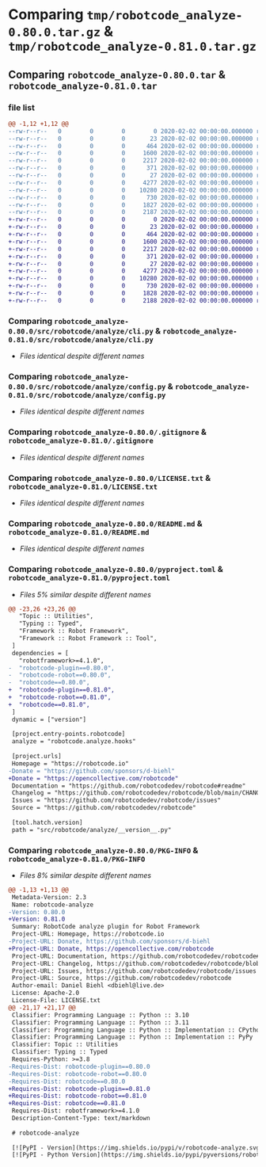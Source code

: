 # Comparing `tmp/robotcode_analyze-0.80.0.tar.gz` & `tmp/robotcode_analyze-0.81.0.tar.gz`

## Comparing `robotcode_analyze-0.80.0.tar` & `robotcode_analyze-0.81.0.tar`

### file list

```diff
@@ -1,12 +1,12 @@
--rw-r--r--   0        0        0        0 2020-02-02 00:00:00.000000 robotcode_analyze-0.80.0/src/robotcode/analyze/__init__.py
--rw-r--r--   0        0        0       23 2020-02-02 00:00:00.000000 robotcode_analyze-0.80.0/src/robotcode/analyze/__version__.py
--rw-r--r--   0        0        0      464 2020-02-02 00:00:00.000000 robotcode_analyze-0.80.0/src/robotcode/analyze/analyzer.py
--rw-r--r--   0        0        0     1600 2020-02-02 00:00:00.000000 robotcode_analyze-0.80.0/src/robotcode/analyze/cli.py
--rw-r--r--   0        0        0     2217 2020-02-02 00:00:00.000000 robotcode_analyze-0.80.0/src/robotcode/analyze/config.py
--rw-r--r--   0        0        0      371 2020-02-02 00:00:00.000000 robotcode_analyze-0.80.0/src/robotcode/analyze/hooks.py
--rw-r--r--   0        0        0       27 2020-02-02 00:00:00.000000 robotcode_analyze-0.80.0/src/robotcode/analyze/py.typed
--rw-r--r--   0        0        0     4277 2020-02-02 00:00:00.000000 robotcode_analyze-0.80.0/.gitignore
--rw-r--r--   0        0        0    10280 2020-02-02 00:00:00.000000 robotcode_analyze-0.80.0/LICENSE.txt
--rw-r--r--   0        0        0      730 2020-02-02 00:00:00.000000 robotcode_analyze-0.80.0/README.md
--rw-r--r--   0        0        0     1827 2020-02-02 00:00:00.000000 robotcode_analyze-0.80.0/pyproject.toml
--rw-r--r--   0        0        0     2187 2020-02-02 00:00:00.000000 robotcode_analyze-0.80.0/PKG-INFO
+-rw-r--r--   0        0        0        0 2020-02-02 00:00:00.000000 robotcode_analyze-0.81.0/src/robotcode/analyze/__init__.py
+-rw-r--r--   0        0        0       23 2020-02-02 00:00:00.000000 robotcode_analyze-0.81.0/src/robotcode/analyze/__version__.py
+-rw-r--r--   0        0        0      464 2020-02-02 00:00:00.000000 robotcode_analyze-0.81.0/src/robotcode/analyze/analyzer.py
+-rw-r--r--   0        0        0     1600 2020-02-02 00:00:00.000000 robotcode_analyze-0.81.0/src/robotcode/analyze/cli.py
+-rw-r--r--   0        0        0     2217 2020-02-02 00:00:00.000000 robotcode_analyze-0.81.0/src/robotcode/analyze/config.py
+-rw-r--r--   0        0        0      371 2020-02-02 00:00:00.000000 robotcode_analyze-0.81.0/src/robotcode/analyze/hooks.py
+-rw-r--r--   0        0        0       27 2020-02-02 00:00:00.000000 robotcode_analyze-0.81.0/src/robotcode/analyze/py.typed
+-rw-r--r--   0        0        0     4277 2020-02-02 00:00:00.000000 robotcode_analyze-0.81.0/.gitignore
+-rw-r--r--   0        0        0    10280 2020-02-02 00:00:00.000000 robotcode_analyze-0.81.0/LICENSE.txt
+-rw-r--r--   0        0        0      730 2020-02-02 00:00:00.000000 robotcode_analyze-0.81.0/README.md
+-rw-r--r--   0        0        0     1828 2020-02-02 00:00:00.000000 robotcode_analyze-0.81.0/pyproject.toml
+-rw-r--r--   0        0        0     2188 2020-02-02 00:00:00.000000 robotcode_analyze-0.81.0/PKG-INFO
```

### Comparing `robotcode_analyze-0.80.0/src/robotcode/analyze/cli.py` & `robotcode_analyze-0.81.0/src/robotcode/analyze/cli.py`

 * *Files identical despite different names*

### Comparing `robotcode_analyze-0.80.0/src/robotcode/analyze/config.py` & `robotcode_analyze-0.81.0/src/robotcode/analyze/config.py`

 * *Files identical despite different names*

### Comparing `robotcode_analyze-0.80.0/.gitignore` & `robotcode_analyze-0.81.0/.gitignore`

 * *Files identical despite different names*

### Comparing `robotcode_analyze-0.80.0/LICENSE.txt` & `robotcode_analyze-0.81.0/LICENSE.txt`

 * *Files identical despite different names*

### Comparing `robotcode_analyze-0.80.0/README.md` & `robotcode_analyze-0.81.0/README.md`

 * *Files identical despite different names*

### Comparing `robotcode_analyze-0.80.0/pyproject.toml` & `robotcode_analyze-0.81.0/pyproject.toml`

 * *Files 5% similar despite different names*

```diff
@@ -23,26 +23,26 @@
   "Topic :: Utilities",
   "Typing :: Typed",
   "Framework :: Robot Framework",
   "Framework :: Robot Framework :: Tool",
 ]
 dependencies = [
   "robotframework>=4.1.0",
-  "robotcode-plugin==0.80.0",
-  "robotcode-robot==0.80.0",
-  "robotcode==0.80.0",
+  "robotcode-plugin==0.81.0",
+  "robotcode-robot==0.81.0",
+  "robotcode==0.81.0",
 ]
 dynamic = ["version"]
 
 [project.entry-points.robotcode]
 analyze = "robotcode.analyze.hooks"
 
 [project.urls]
 Homepage = "https://robotcode.io"
-Donate = "https://github.com/sponsors/d-biehl"
+Donate = "https://opencollective.com/robotcode"
 Documentation = "https://github.com/robotcodedev/robotcode#readme"
 Changelog = "https://github.com/robotcodedev/robotcode/blob/main/CHANGELOG.md"
 Issues = "https://github.com/robotcodedev/robotcode/issues"
 Source = "https://github.com/robotcodedev/robotcode"
 
 [tool.hatch.version]
 path = "src/robotcode/analyze/__version__.py"
```

### Comparing `robotcode_analyze-0.80.0/PKG-INFO` & `robotcode_analyze-0.81.0/PKG-INFO`

 * *Files 8% similar despite different names*

```diff
@@ -1,13 +1,13 @@
 Metadata-Version: 2.3
 Name: robotcode-analyze
-Version: 0.80.0
+Version: 0.81.0
 Summary: RobotCode analyze plugin for Robot Framework
 Project-URL: Homepage, https://robotcode.io
-Project-URL: Donate, https://github.com/sponsors/d-biehl
+Project-URL: Donate, https://opencollective.com/robotcode
 Project-URL: Documentation, https://github.com/robotcodedev/robotcode#readme
 Project-URL: Changelog, https://github.com/robotcodedev/robotcode/blob/main/CHANGELOG.md
 Project-URL: Issues, https://github.com/robotcodedev/robotcode/issues
 Project-URL: Source, https://github.com/robotcodedev/robotcode
 Author-email: Daniel Biehl <dbiehl@live.de>
 License: Apache-2.0
 License-File: LICENSE.txt
@@ -21,17 +21,17 @@
 Classifier: Programming Language :: Python :: 3.10
 Classifier: Programming Language :: Python :: 3.11
 Classifier: Programming Language :: Python :: Implementation :: CPython
 Classifier: Programming Language :: Python :: Implementation :: PyPy
 Classifier: Topic :: Utilities
 Classifier: Typing :: Typed
 Requires-Python: >=3.8
-Requires-Dist: robotcode-plugin==0.80.0
-Requires-Dist: robotcode-robot==0.80.0
-Requires-Dist: robotcode==0.80.0
+Requires-Dist: robotcode-plugin==0.81.0
+Requires-Dist: robotcode-robot==0.81.0
+Requires-Dist: robotcode==0.81.0
 Requires-Dist: robotframework>=4.1.0
 Description-Content-Type: text/markdown
 
 # robotcode-analyze
 
 [![PyPI - Version](https://img.shields.io/pypi/v/robotcode-analyze.svg)](https://pypi.org/project/robotcode-analyze)
 [![PyPI - Python Version](https://img.shields.io/pypi/pyversions/robotcode-analyze.svg)](https://pypi.org/project/robotcode-analyze)
```

